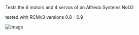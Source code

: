 Tests the 6 motors and 4 servos of an Alfredo Systems NoU2

tested with RCMv3 versions 0.8 - 0.9

![image](https://github.com/user-attachments/assets/f769211a-b689-41a1-8571-72cbd742cba2)
